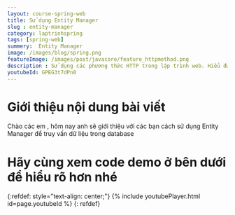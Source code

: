 ```yaml
---
layout: course-spring-web
title: Sử dụng Entity Manager 
slug : entity-manager
category: laptrinhspring
tags: [spring-web]
summery:  Entity Manager
image: /images/blog/spring.png
featureImage: /images/post/javacore/feature_httpmethod.png
description : Sử dụng các phương thức HTTP trong lập trình web. Hiểu được get là gì , post là gì , put là gì , head là gì . Phân biệt get và post. Hướng dẫn sử dụng các phương thức HTTP như get post put và delete.
youtubeId: GPEG3t7dPn0
---
```


# **Giới thiệu nội dung bài viết**

Chào các em , hôm nay anh sẽ giới thiệu với các bạn cách sử dụng Entity Manager để truy vấn dữ liệu trong database

# **Hãy cùng xem code demo ở bên dưới để hiểu rõ hơn nhé**

{:refdef: style="text-align: center;"}
{% include youtubePlayer.html id=page.youtubeId %}
{: refdef}